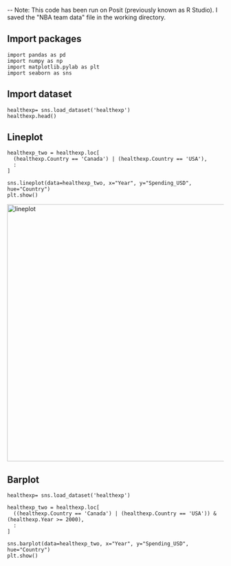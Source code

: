 -- Note: This code has been run on Posit (previously known as R Studio). I saved the "NBA team data" file in the working directory.


##  Import packages    

```
import pandas as pd
import numpy as np
import matplotlib.pylab as plt
import seaborn as sns

```


##  Import dataset

```
healthexp= sns.load_dataset('healthexp')
healthexp.head()

```


## Lineplot


```
healthexp_two = healthexp.loc[
  (healthexp.Country == 'Canada') | (healthexp.Country == 'USA'),
  :
]

sns.lineplot(data=healthexp_two, x="Year", y="Spending_USD", hue="Country")
plt.show()

```

<img width="596" alt="lineplot" src="https://github.com/JuanmaMN/Python/assets/37122520/91086aa7-0905-416a-b5a8-f80c857ff0ff">


## Barplot

```
healthexp= sns.load_dataset('healthexp')

healthexp_two = healthexp.loc[
  ((healthexp.Country == 'Canada') | (healthexp.Country == 'USA')) & (healthexp.Year >= 2000),
  :
]

sns.barplot(data=healthexp_two, x="Year", y="Spending_USD", hue="Country")
plt.show()

```


